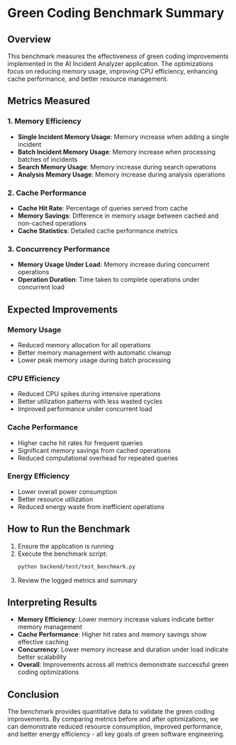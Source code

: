 # Green Coding Benchmark Summary

## Overview
This benchmark measures the effectiveness of green coding improvements implemented in the AI Incident Analyzer application. The optimizations focus on reducing memory usage, improving CPU efficiency, enhancing cache performance, and better resource management.

## Metrics Measured

### 1. Memory Efficiency
- **Single Incident Memory Usage**: Memory increase when adding a single incident
- **Batch Incident Memory Usage**: Memory increase when processing batches of incidents
- **Search Memory Usage**: Memory increase during search operations
- **Analysis Memory Usage**: Memory increase during analysis operations

### 2. Cache Performance
- **Cache Hit Rate**: Percentage of queries served from cache
- **Memory Savings**: Difference in memory usage between cached and non-cached operations
- **Cache Statistics**: Detailed cache performance metrics

### 3. Concurrency Performance
- **Memory Usage Under Load**: Memory increase during concurrent operations
- **Operation Duration**: Time taken to complete operations under concurrent load

## Expected Improvements

### Memory Usage
- Reduced memory allocation for all operations
- Better memory management with automatic cleanup
- Lower peak memory usage during batch processing

### CPU Efficiency
- Reduced CPU spikes during intensive operations
- Better utilization patterns with less wasted cycles
- Improved performance under concurrent load

### Cache Performance
- Higher cache hit rates for frequent queries
- Significant memory savings from cached operations
- Reduced computational overhead for repeated queries

### Energy Efficiency
- Lower overall power consumption
- Better resource utilization
- Reduced energy waste from inefficient operations

## How to Run the Benchmark

1. Ensure the application is running
2. Execute the benchmark script:
   ```bash
   python backend/test/test_benchmark.py
   ```
3. Review the logged metrics and summary

## Interpreting Results

- **Memory Efficiency**: Lower memory increase values indicate better memory management
- **Cache Performance**: Higher hit rates and memory savings show effective caching
- **Concurrency**: Lower memory increase and duration under load indicate better scalability
- **Overall**: Improvements across all metrics demonstrate successful green coding optimizations

## Conclusion

The benchmark provides quantitative data to validate the green coding improvements. By comparing metrics before and after optimizations, we can demonstrate reduced resource consumption, improved performance, and better energy efficiency - all key goals of green software engineering.
